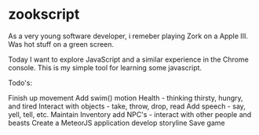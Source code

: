 zookscript
==========

As a very young software developer, i remeber playing Zork on a Apple III. Was hot stuff on a green screen.

Today I want to explore JavaScript and a similar experience in the Chrome console. This is my simple tool for learning some javascript.


Todo's:

Finish up movement
Add swim() motion
Health - thinking thirsty, hungry, and tired
Interact with objects - take, throw, drop, read
Add speech - say, yell, tell, etc.
Maintain Inventory
add NPC's - interact with other people and beasts
Create a MeteorJS application
develop storyline
Save game


